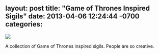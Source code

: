 layout: post
title:  "Game of Thrones Inspired Sigils"
date:   2013-04-06 12:24:44 -0700
categories:
---

  ![](/attachments/ce18ec8f3fd579f7930d43fc3f7a1557/image.png) 

 A collection of Game of Thrones inspired sigils. People are so creative.

